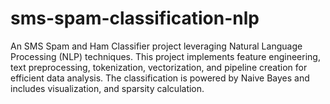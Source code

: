 # sms-spam-classification-nlp
An SMS Spam and Ham Classifier project leveraging Natural Language Processing (NLP) techniques. This project implements feature engineering, text preprocessing, tokenization, vectorization, and pipeline creation for efficient data analysis. The classification is powered by Naive Bayes and includes  visualization, and sparsity calculation.
